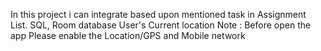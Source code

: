 In this project i can integrate based upon mentioned task in Assignment List.
SQL, Room database 
User's Current location
Note : Before open the app Please enable the Location/GPS and Mobile network
